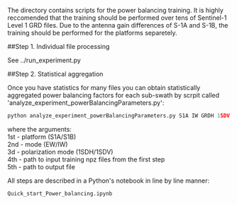 The directory contains scripts for the power balancing training. It is highly reccomended that the
training should be performed over tens of Sentinel-1 Level 1 GRD files. Due to the antenna gain
differences of S-1A and S-1B, the training should be performed for the platforms separetely.

##Step 1. Individual file processing

See ../run_experiment.py


##Step 2. Statistical aggregation

Once you have statistics for many files you can obtain statistically aggregated power balancing
factors for each sub-swath by scrpit called 'analyze_experiment_powerBalancingParameters.py':

```python
python analyze_experiment_powerBalancingParameters.py S1A IW GRDH 1SDV /path/to/npz /path/to/output/file
```

where the arguments:\
1st - platform (S1A/S1B)\
2nd - mode (EW/IW)\
3d  - polarization mode (1SDH/1SDV)\
4th - path to input training npz files from the first step\
5th - path to output file

All steps are described in a Python's notebook in line by line manner:

```python
Quick_start_Power_balancing.ipynb
```

